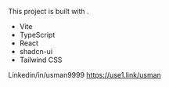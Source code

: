 This project is built with .

- Vite
- TypeScript
- React
- shadcn-ui
- Tailwind CSS

Linkedin/in/usman9999
https://use1.link/usman
